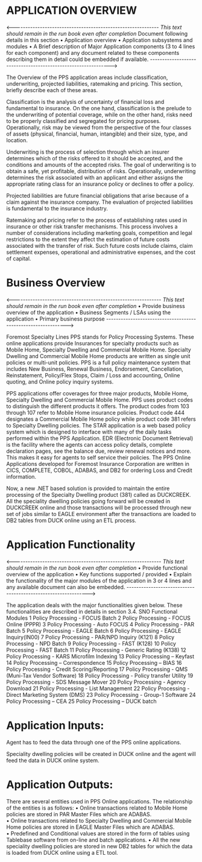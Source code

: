 # APPLICATION OVERVIEW 
<------------------------------------------------------------
*This text should remain in the run book even after completion*
 Document following details in this section
•	Application overview
•	Application subsystems and modules
•	A Brief description of Major Application components (3 to 4 lines for each component) and any document related to these components describing them in detail could be embedded if available.
-------------------------------------------------------------->

The Overview of the PPS application areas include classification, underwriting, projected liabilities, ratemaking and pricing. This section, briefly describe each of these areas.

Classification is the analysis of uncertainty of financial loss and fundamental to insurance. On the one hand, classification is the prelude to the underwriting of potential coverage, while on the other hand, risks need to be properly classified and segregated for pricing purposes. Operationally, risk may be viewed from the perspective of the four classes of assets (physical, financial, human, intangible) and their size, type, and location.

Underwriting is the process of selection through which an insurer determines which of the risks offered to it should be accepted, and the conditions and amounts of the accepted risks. The goal of underwriting is to obtain a safe, yet profitable, distribution of risks. Operationally, underwriting determines the risk associated with an applicant and either assigns the appropriate rating class for an insurance policy or declines to offer a policy.

Projected liabilities are future financial obligations that arise because of a claim against the insurance company. The evaluation of projected liabilities is fundamental to the insurance industry.

Ratemaking and pricing refer to the process of establishing rates used in insurance or other risk transfer mechanisms. This process involves a number of considerations including marketing goals, competition and legal restrictions to the extent they affect the estimation of future costs associated with the transfer of risk. Such future costs include claims, claim settlement expenses, operational and administrative expenses, and the cost of capital.

# Business Overview
  <-------------------------------------------------------------
  *This text should remain in the run book even after completion*
•	Provide business overview of the application
•	Business Segments / LSAs using the application
•	Primary business purpose
-------------------------------------------------------------->

Foremost Specialty Lines PPS stands for Policy Processing Systems. These online applications provide Insurances for specialty products such as Mobile Home, Specialty Dwelling and Commercial Mobile Home. Specialty Dwelling and Commercial Mobile Home products are written as single unit policies or multi-unit policies. PPS is a full policy maintenance system that includes New Business, Renewal Business, Endorsement, Cancellation, Reinstatement, Policy/Flex Stops, Claim / Loss and accounting, Online quoting, and Online policy inquiry systems. 

PPS applications offer coverages for three major products, Mobile Home, Specialty Dwelling and Commercial Mobile Home. PPS uses product codes to distinguish the different products it offers. The product codes from 103 through 107 refer to Mobile Home insurance policies. Product code 444 designates a Commercial Mobile Home policy while product code 381 refers to Specialty Dwelling policies. The STAR application is a web based policy system which is designed to interface with many of the daily tasks performed within the PPS Application. EDR (Electronic Document Retrieval) is the facility where the agents can access policy details, complete declaration pages, see the balance due, review renewal notices and more. This makes it easy for agents to self service their policies. The PPS Online Applications developed for Foremost Insurance Corporation are written in CICS, COMPLETE, COBOL, ADABAS, and DB2 for ordering Loss and Credit information.

Now, a new .NET based solution is provided to maintain the entire processing of the Specialty Dwelling product (381) called as DUCKCREEK. All the speciality dwelling policies going forward will be created in DUCKCREEK online and those transactions will be processed through new set of jobs similar to EAGLE environment after the transactions are loaded to DB2 tables from DUCK online using an ETL process. 


# Application Functionality
 <-------------------------------------------------------------
 *This text should remain in the run book even after completion*
•	Provide functional overview of the application
•	Key functions supported / provided
•	Explain the functionality of the major modules of the application in 3 or 4 lines and any available document can also be embedded.
-------------------------------------------------------------->

The application deals with the major functionalities given below. These functionalities are described in details in section 3.4.
SNO	Functional Modules
1	Policy Processing - FOCUS Batch
2	Policy Processing - FOCUS Online (PPPR)
3	Policy Processing - Auto FOCUS 
4	Policy Processing - PAR Batch
5	Policy Processing - EAGLE Batch
6	Policy Processing - EAGLE Inquiry(IN00)
7	Policy Processing - PAR/NPD Inquiry (K121)
8	Policy Processing - NPD Batch
9	Policy Processing - FAST (K128)
10	Policy Processing - FAST Batch
11	Policy Processing - Generic Rating (K138)
12	Policy Processing - KARS Microfilm Indexing
13	Policy Processing – Keyfast
14	Policy Processing – Correspondence
15	Policy Processing – BIAS
16	Policy Processing - Credit Scoring/Reporting
17	Policy Processing - QMS (Muni-Tax Vendor Software)
18	Policy Processing - Policy transfer Utility
19	Policy Processing - SDS Message Mover
20	Policy Processing - Agency Download
21	Policy Processing - List Management
22	Policy Processing - Direct Marketing System (DMS)
23	Policy Processing - Group-1 Software
24	Policy Processing – CEA
25	Policy Processing – DUCK batch


# Application Inputs:

Agent has to feed the data through one of the PPS online applications. 

Speciality dwelling policies will be created in DUCK online and the agent will feed the data in DUCK online system.

# Application Outputs:

There are several entities used in PPS Online applications. The relationship of the entities is as follows:
•	 Online transactions related to Mobile Home policies are stored in PAR Master Files which are ADABAS.           
•	 Online transactions related to Specialty Dwelling and Commercial Mobile Home policies are stored in EAGLE Master Files which are ADABAS.           
•	 Predefined and Conditional values are stored in the form of tables using Tablebase software from on-line and batch applications. 
•	All the new speciality dwelling policies are stored in new DB2 tables for which the data is loaded from DUCK online using a ETL tool.  

